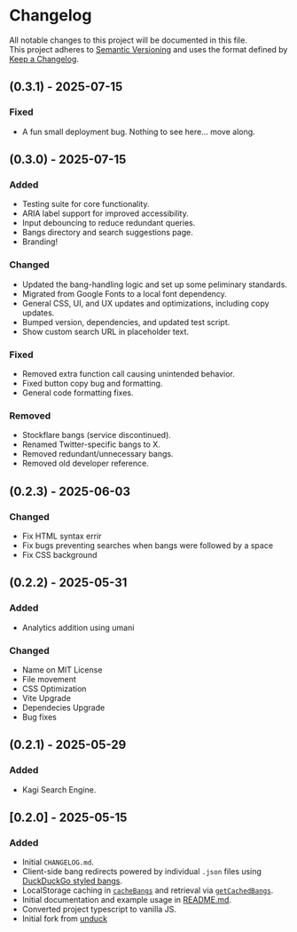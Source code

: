 # Changelog

All notable changes to this project will be documented in this file.  
This project adheres to [Semantic Versioning](https://semver.org/) and uses the format defined by [Keep a Changelog](https://keepachangelog.com/en/1.0.0/).

## (0.3.1) - 2025-07-15

### Fixed

- A fun small deployment bug. Nothing to see here... move along.

## (0.3.0) - 2025-07-15

### Added

- Testing suite for core functionality.
- ARIA label support for improved accessibility.
- Input debouncing to reduce redundant queries.
- Bangs directory and search suggestions page.
- Branding!

### Changed

- Updated the bang-handling logic and set up some peliminary standards.
- Migrated from Google Fonts to a local font dependency.
- General CSS, UI, and UX updates and optimizations, including copy updates.
- Bumped version, dependencies, and updated test script.
- Show custom search URL in placeholder text.

### Fixed

- Removed extra function call causing unintended behavior.
- Fixed button copy bug and formatting.
- General code formatting fixes.

### Removed

- Stockflare bangs (service discontinued).
- Renamed Twitter-specific bangs to X.
- Removed redundant/unnecessary bangs.
- Removed old developer reference.

## (0.2.3) - 2025-06-03

### Changed
- Fix HTML syntax errir
- Fix bugs preventing searches when bangs were followed by a space
- Fix CSS background

## (0.2.2) - 2025-05-31

### Added

- Analytics addition using umani

### Changed

- Name on MIT License
- File movement
- CSS Optimization
- Vite Upgrade
- Dependecies Upgrade
- Bug fixes

## (0.2.1) - 2025-05-29

### Added

- Kagi Search Engine.

## [0.2.0] - 2025-05-15

### Added

- Initial `CHANGELOG.md`.
- Client-side bang redirects powered by individual `.json` files using [DuckDuckGo styled bangs](src/bangs/readme.md).  
- LocalStorage caching in [`cacheBangs`](src/bang.js) and retrieval via [`getCachedBangs`](src/bang.js).  
- Initial documentation and example usage in [README.md](README.md).
- Converted project typescript to vanilla JS.
- Initial fork from [unduck](https://github.com/t3dotgg/unduck)